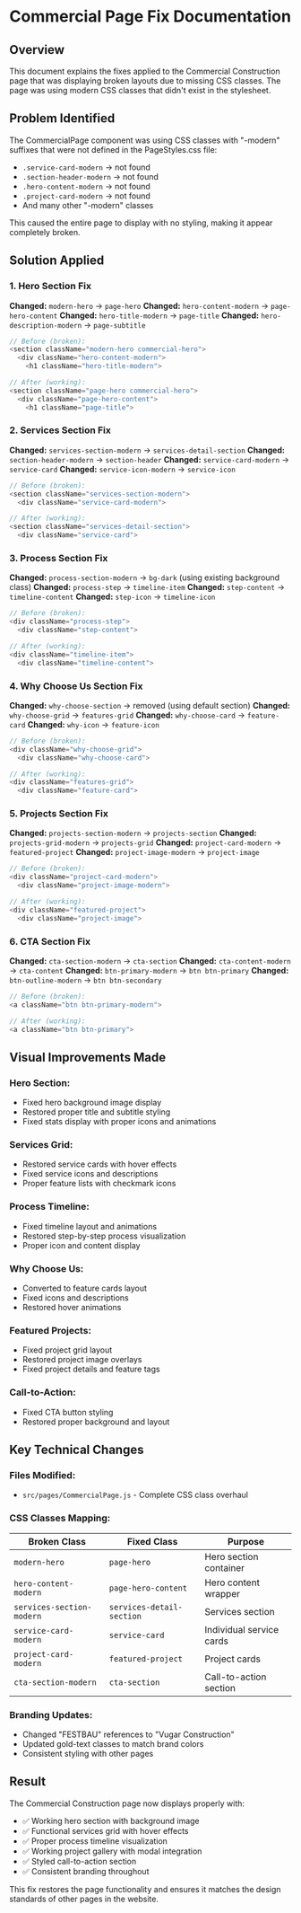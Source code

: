 # Commercial Page Fix Documentation

## Overview
This document explains the fixes applied to the Commercial Construction page that was displaying broken layouts due to missing CSS classes. The page was using modern CSS classes that didn't exist in the stylesheet.

## Problem Identified
The CommercialPage component was using CSS classes with "-modern" suffixes that were not defined in the PageStyles.css file:
- `.service-card-modern` → not found
- `.section-header-modern` → not found
- `.hero-content-modern` → not found
- `.project-card-modern` → not found
- And many other "-modern" classes

This caused the entire page to display with no styling, making it appear completely broken.

## Solution Applied

### 1. **Hero Section Fix**
**Changed:** `modern-hero` → `page-hero`
**Changed:** `hero-content-modern` → `page-hero-content` 
**Changed:** `hero-title-modern` → `page-title`
**Changed:** `hero-description-modern` → `page-subtitle`

```javascript
// Before (broken):
<section className="modern-hero commercial-hero">
  <div className="hero-content-modern">
    <h1 className="hero-title-modern">

// After (working):
<section className="page-hero commercial-hero">
  <div className="page-hero-content">
    <h1 className="page-title">
```

### 2. **Services Section Fix**
**Changed:** `services-section-modern` → `services-detail-section`
**Changed:** `section-header-modern` → `section-header`
**Changed:** `service-card-modern` → `service-card`
**Changed:** `service-icon-modern` → `service-icon`

```javascript
// Before (broken):
<section className="services-section-modern">
  <div className="service-card-modern">

// After (working):
<section className="services-detail-section">
  <div className="service-card">
```

### 3. **Process Section Fix**
**Changed:** `process-section-modern` → `bg-dark` (using existing background class)
**Changed:** `process-step` → `timeline-item`
**Changed:** `step-content` → `timeline-content`
**Changed:** `step-icon` → `timeline-icon`

```javascript
// Before (broken):
<div className="process-step">
  <div className="step-content">

// After (working):
<div className="timeline-item">
  <div className="timeline-content">
```

### 4. **Why Choose Us Section Fix**
**Changed:** `why-choose-section` → removed (using default section)
**Changed:** `why-choose-grid` → `features-grid`
**Changed:** `why-choose-card` → `feature-card`
**Changed:** `why-icon` → `feature-icon`

```javascript
// Before (broken):
<div className="why-choose-grid">
  <div className="why-choose-card">

// After (working):
<div className="features-grid">
  <div className="feature-card">
```

### 5. **Projects Section Fix**
**Changed:** `projects-section-modern` → `projects-section`
**Changed:** `projects-grid-modern` → `projects-grid`
**Changed:** `project-card-modern` → `featured-project`
**Changed:** `project-image-modern` → `project-image`

```javascript
// Before (broken):
<div className="project-card-modern">
  <div className="project-image-modern">

// After (working):
<div className="featured-project">
  <div className="project-image">
```

### 6. **CTA Section Fix**
**Changed:** `cta-section-modern` → `cta-section`
**Changed:** `cta-content-modern` → `cta-content`
**Changed:** `btn-primary-modern` → `btn btn-primary`
**Changed:** `btn-outline-modern` → `btn btn-secondary`

```javascript
// Before (broken):
<a className="btn btn-primary-modern">

// After (working):
<a className="btn btn-primary">
```

## Visual Improvements Made

### **Hero Section:**
- Fixed hero background image display
- Restored proper title and subtitle styling
- Fixed stats display with proper icons and animations

### **Services Grid:**
- Restored service cards with hover effects
- Fixed service icons and descriptions
- Proper feature lists with checkmark icons

### **Process Timeline:**
- Fixed timeline layout and animations
- Restored step-by-step process visualization
- Proper icon and content display

### **Why Choose Us:**
- Converted to feature cards layout
- Fixed icons and descriptions
- Restored hover animations

### **Featured Projects:**
- Fixed project grid layout
- Restored project image overlays
- Fixed project details and feature tags

### **Call-to-Action:**
- Fixed CTA button styling
- Restored proper background and layout

## Key Technical Changes

### **Files Modified:**
- `src/pages/CommercialPage.js` - Complete CSS class overhaul

### **CSS Classes Mapping:**
| Broken Class | Fixed Class | Purpose |
|--------------|-------------|---------|
| `modern-hero` | `page-hero` | Hero section container |
| `hero-content-modern` | `page-hero-content` | Hero content wrapper |
| `services-section-modern` | `services-detail-section` | Services section |
| `service-card-modern` | `service-card` | Individual service cards |
| `project-card-modern` | `featured-project` | Project cards |
| `cta-section-modern` | `cta-section` | Call-to-action section |

### **Branding Updates:**
- Changed "FESTBAU" references to "Vugar Construction"
- Updated gold-text classes to match brand colors
- Consistent styling with other pages

## Result
The Commercial Construction page now displays properly with:
- ✅ Working hero section with background image
- ✅ Functional services grid with hover effects  
- ✅ Proper process timeline visualization
- ✅ Working project gallery with modal integration
- ✅ Styled call-to-action section
- ✅ Consistent branding throughout

This fix restores the page functionality and ensures it matches the design standards of other pages in the website. 